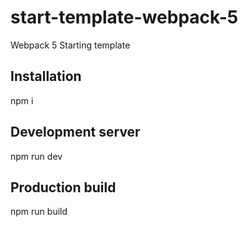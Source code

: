 # start-template-webpack-5
Webpack 5 Starting template

## Installation

npm i

## Development server

npm run dev

## Production build

npm run build